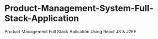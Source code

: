 # Product-Management-System-Full-Stack-Application
Product Management Full Stack Aplication Using React JS &amp; J2EE
